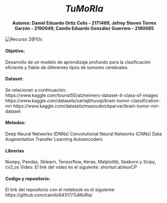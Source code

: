 <h1 align="center"><em> TuMoRIa </em></h1>


<h4 align="center">Autores: Daniel Eduardo Ortiz Celis - 2171469, Jefrey Steven Torres Garzón - 2190049, Camilo Eduardo González Guerrero - 2180065
</h4>


![Recurso 2@10x](https://user-images.githubusercontent.com/20091905/219107350-33031d87-b3f6-4f8f-b5a7-3b5da8d8532f.png)

<h4> Objetivo:</h4>

Desarrollo de un modelo de aprendizaje profundo para la clasificación eficiente y fiable de diferentes tipos de tumores cerebrales.

<h4>  Dataset:</h4>
Se relacionan a continuación:
https://www.kaggle.com/tourist55/alzheimers-dataset-4-class-of-images
https://www.kaggle.com/datasets/sartajbhuvaji/brain-tumor-classification-mri
https://www.kaggle.com/datasets/masoudnickparvar/brain-tumor-mri-dataset



<h4>  Metodos:</h4>

Deep Neural Networks (DNNs)
Convolutional Neural Networks (CNNs)
Data Augmentation
Transfer Learning
Autoencoders

<h4>  Librerias</h4>
Numpy, Pandas, Sklearn, Tensorflow, Keras, Matplotlib, Seaborn y Scipy,
cv2,os
Video:
El link del video es el siguiente: shorturl.at/euxCP

<h4> Codigo y repositorio:</h4>
El link del repositorio con el notebook es el siguiente: https://github.com/camilo64317/TuMoRIa/
